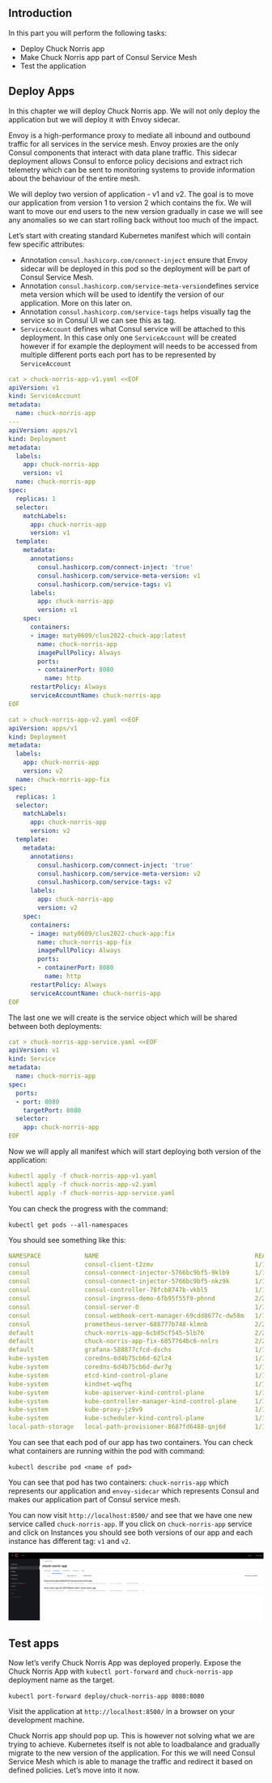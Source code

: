 ## Introduction

In this part you will perform the following tasks:

- Deploy Chuck Norris app
- Make Chuck Norris app part of Consul Service Mesh
- Test the application

## Deploy Apps

In this chapter we will deploy Chuck Norris app. We will not only deploy the application but we will deploy it with Envoy sidecar.

Envoy is a high-performance proxy to mediate all inbound and outbound traffic for all services in the service mesh. Envoy proxies are the only Consul components that interact with data plane traffic. This sidecar deployment allows Consul to enforce policy decisions and extract rich telemetry which can be sent to monitoring systems to provide information about the behaviour of the entire mesh.

We will deploy two version of application - v1 and v2. The goal is to move our application from version 1 to version 2 which contains the fix. We will want to move our end users to the new version gradually in case we will see any anomalies so we can start rolling back without too much of the impact.

Let’s start with creating standard Kubernetes manifest which will contain few specific attributes:

- Annotation `consul.hashicorp.com/connect-inject` ensure that Envoy sidecar will be deployed in this pod so the deployment will be part of Consul Service Mesh.
- Annotation `consul.hashicorp.com/service-meta-version`defines service meta version which will be used to identify the version of our application. More on this later on.
- Annotation `consul.hashicorp.com/service-tags` helps visually tag the service so in Consul UI we can see this as tag.
- `ServiceAccount` defines what Consul service will be attached to this deployment. In this case only one `ServiceAccount` will be created however if for example the deployment will needs to be accessed from multiple different ports each port has to be represented by `ServiceAccount`

```yaml
cat > chuck-norris-app-v1.yaml <<EOF
apiVersion: v1
kind: ServiceAccount
metadata:
  name: chuck-norris-app
---
apiVersion: apps/v1
kind: Deployment
metadata:
  labels:
    app: chuck-norris-app
    version: v1
  name: chuck-norris-app
spec:
  replicas: 1
  selector:
    matchLabels:
      app: chuck-norris-app
      version: v1
  template:
    metadata:
      annotations:
        consul.hashicorp.com/connect-inject: 'true'
        consul.hashicorp.com/service-meta-version: v1
        consul.hashicorp.com/service-tags: v1
      labels:
        app: chuck-norris-app
        version: v1
    spec:
      containers:
      - image: maty0609/clus2022-chuck-app:latest
        name: chuck-norris-app
        imagePullPolicy: Always
        ports:
        - containerPort: 8080
          name: http
      restartPolicy: Always
      serviceAccountName: chuck-norris-app
EOF
```

```yaml
cat > chuck-norris-app-v2.yaml <<EOF
apiVersion: apps/v1
kind: Deployment
metadata:
  labels:
    app: chuck-norris-app
    version: v2
  name: chuck-norris-app-fix
spec:
  replicas: 1
  selector:
    matchLabels:
      app: chuck-norris-app
      version: v2
  template:
    metadata:
      annotations:
        consul.hashicorp.com/connect-inject: 'true'
        consul.hashicorp.com/service-meta-version: v2
        consul.hashicorp.com/service-tags: v2
      labels:
        app: chuck-norris-app
        version: v2
    spec:
      containers:
      - image: maty0609/clus2022-chuck-app:fix
        name: chuck-norris-app-fix
        imagePullPolicy: Always
        ports:
        - containerPort: 8080
          name: http
      restartPolicy: Always
      serviceAccountName: chuck-norris-app
EOF
```

The last one we will create is the service object which will be shared between both deployments:

```yaml
cat > chuck-norris-app-service.yaml <<EOF
apiVersion: v1
kind: Service
metadata:
  name: chuck-norris-app
spec:
  ports:
  - port: 8080
    targetPort: 8080
  selector:
    app: chuck-norris-app
EOF
```

Now we will apply all manifest which will start deploying both version of the application:

```yaml
kubectl apply -f chuck-norris-app-v1.yaml
kubectl apply -f chuck-norris-app-v2.yaml
kubectl apply -f chuck-norris-app-service.yaml
```

You can check the progress with the command:

`kubectl get pods --all-namespaces`

You should see something like this:

```yaml
NAMESPACE            NAME                                           READY   STATUS    RESTARTS        AGE
consul               consul-client-t2zmv                            1/1     Running   0               6h49m
consul               consul-connect-injector-5766bc9bf5-9klb9       1/1     Running   1 (6h49m ago)   6h49m
consul               consul-connect-injector-5766bc9bf5-nkz9k       1/1     Running   0               6h49m
consul               consul-controller-78fcb8747b-vkbl5             1/1     Running   0               6h49m
consul               consul-ingress-demo-6fb95f55f9-phnnd           2/2     Running   0               6h49m
consul               consul-server-0                                1/1     Running   0               6h49m
consul               consul-webhook-cert-manager-69cdd8677c-dw58m   1/1     Running   0               6h49m
consul               prometheus-server-688777b748-klmnb             2/2     Running   0               6h49m
default              chuck-norris-app-6cb85cf545-5lb76              2/2     Running   0               6h45m
default              chuck-norris-app-fix-6857764bc6-nnlrs          2/2     Running   0               6h45m
default              grafana-588877cfcd-dschs                       1/1     Running   0               11h
kube-system          coredns-6d4b75cb6d-62lz4                       1/1     Running   0               28h
kube-system          coredns-6d4b75cb6d-dwr7g                       1/1     Running   0               28h
kube-system          etcd-kind-control-plane                        1/1     Running   0               28h
kube-system          kindnet-wqfhq                                  1/1     Running   0               28h
kube-system          kube-apiserver-kind-control-plane              1/1     Running   0               28h
kube-system          kube-controller-manager-kind-control-plane     1/1     Running   0               28h
kube-system          kube-proxy-jz9v9                               1/1     Running   0               28h
kube-system          kube-scheduler-kind-control-plane              1/1     Running   0               28h
local-path-storage   local-path-provisioner-8687fd6488-qnj6d        1/1     Running   0               28h
```

You can see that each pod of our app has two containers. You can check what containers are running within the pod with command:

`kubectl describe pod <name of pod>`

You can see that pod has two containers: `chuck-norris-app` which represents our application and `envoy-sidecar` which represents Consul and makes our application part of Consul service mesh.

You can now visit `http://localhost:8500/` and see that we have one new service called `chuck-norris-app`. If you click on `chuck-norris-app` service and click on Instances you should see both versions of our app and each instance has different tag: `v1` and `v2`.

![Untitled](./images/consul-chuck-app.png)

## Test apps

Now let’s verify Chuck Norris App was deployed properly. Expose the Chuck Norris App with `kubectl port-forward` and `chuck-norris-app` deployment name as the target.

`kubectl port-forward deploy/chuck-norris-app 8080:8080`

Visit the application at `http://localhost:8500/` in a browser on your development machine.

Chuck Norris app should pop up. This is however not solving what we are trying to achieve. Kubernetes itself is not able to loadbalance and gradually migrate to the new version of the application. For this we will need Consul Service Mesh which is able to manage the traffic and redirect it based on defined policies. Let’s move into it now.
